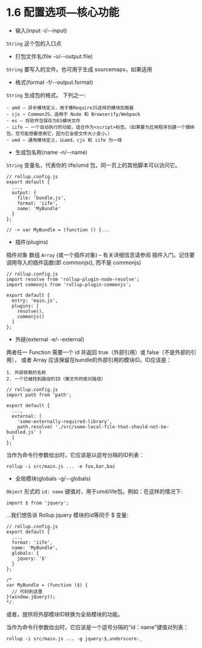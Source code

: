 # 1.6 配置选项—核心功能

* 输入(input -i/--input)

`String` 这个包的入口点

* 打包文件名(file -o/--output.file)

`String` 要写入的文件。也可用于生成 sourcemaps，如果适用

* 格式(format -f/--output.format)

`String` 生成包的格式。 下列之一:

    - amd – 异步模块定义，用于像RequireJS这样的模块加载器
    - cjs – CommonJS，适用于 Node 和 Browserify/Webpack
    - es – 将软件包保存为ES模块文件
    - iife – 一个自动执行的功能，适合作为<script>标签。（如果要为应用程序创建一个捆绑包，您可能想要使用它，因为它会使文件大小变小。）
    - umd – 通用模块定义，以amd，cjs 和 iife 为一体

* 生成包名称(name -n/--name)

`String` 变量名，代表你的 iife/umd 包，同一页上的其他脚本可以访问它。

```JS
// rollup.config.js
export default {
  ...,
  output: {
    file: 'bundle.js',
    format: 'iife',
    name: 'MyBundle'
  }
};

// -> var MyBundle = (function () {...
```

* 插件(plugins)

插件对象 数组 `Array` (或一个插件对象) – 有关详细信息请参阅 插件入门。记住要调用导入的插件函数(即 commonjs(), 而不是 commonjs)

```JS
// rollup.config.js
import resolve from 'rollup-plugin-node-resolve';
import commonjs from 'rollup-plugin-commonjs';

export default {
  entry: 'main.js',
  plugins: [
    resolve(),
    commonjs()
  ]
};
```

* 外链(external -e/--external)

两者任一 Function 需要一个 id 并返回 true（外部引用）或 false（不是外部的引用）， 或者 Array 应该保留在bundle的外部引用的模块ID。ID应该是：

    1. 外部依赖的名称
    2. 一个已被找到路径的ID（像文件的绝对路径）

```JS
// rollup.config.js
import path from 'path';

export default {
  ...,
  external: [
    'some-externally-required-library',
    path.resolve( './src/some-local-file-that-should-not-be-bundled.js' )
  ]
};
```

当作为命令行参数给出时，它应该是以逗号分隔的ID列表：

```
rollup -i src/main.js ... -e foo,bar,baz
```

* 全局模块(globals -g/--globals)

`Object` 形式的 `id: name` 键值对，用于umd/iife包。例如：在这样的情况下:

```JS
import $ from 'jquery';
```

...我们想告诉 Rollup jquery 模块的id等同于 $ 变量:

```JS
// rollup.config.js
export default {
  ...,
  format: 'iife',
  name: 'MyBundle',
  globals: {
    jquery: '$'
  }
};

/*
var MyBundle = (function ($) {
  // 代码到这里
}(window.jQuery));
*/.
```

或者，提供将外部模块ID转换为全局模块的功能。

当作为命令行参数给出时，它应该是一个逗号分隔的“id：name”键值对列表：

```Shell
rollup -i src/main.js ... -g jquery:$,underscore:_
```


